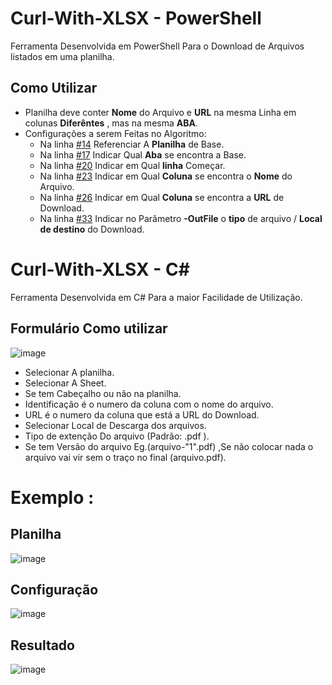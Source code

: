 # Curl-With-XLSX - PowerShell 

Ferramenta Desenvolvida em PowerShell Para o Download de Arquivos listados em uma planilha.<br>

## Como Utilizar 

 - Planilha deve conter **Nome** do Arquivo e **URL** na mesma Linha em colunas **Diferêntes** , mas na mesma **ABA**.
 - Configurações a serem Feitas no Algoritmo:
   - Na linha [#14](https://github.com/williamanjo/Curl-With-XLSX/blob/8422fb934479a8d7d850871f5224768930af7575/Main.ps1#L14) Referenciar A **Planilha** de Base.
   - Na linha [#17](https://github.com/williamanjo/Curl-With-XLSX/blob/8422fb934479a8d7d850871f5224768930af7575/Main.ps1#L17) Indicar Qual **Aba** se encontra a Base.
   - Na linha [#20](https://github.com/williamanjo/Curl-With-XLSX/blob/8422fb934479a8d7d850871f5224768930af7575/Main.ps1#L20) Indicar em Qual **linha** Começar.
   - Na linha [#23](https://github.com/williamanjo/Curl-With-XLSX/blob/8422fb934479a8d7d850871f5224768930af7575/Main.ps1#L23) Indicar em Qual **Coluna** se encontra o **Nome** do Arquivo.
   - Na linha [#26](https://github.com/williamanjo/Curl-With-XLSX/blob/8422fb934479a8d7d850871f5224768930af7575/Main.ps1#L26) Indicar em Qual **Coluna** se encontra a **URL** de Download.
   - Na linha [#33](https://github.com/williamanjo/Curl-With-XLSX/blob/8422fb934479a8d7d850871f5224768930af7575/Main.ps1#L33) Indicar no Parâmetro **-OutFile** o **tipo** de arquivo / **Local de destino** do Download.

# Curl-With-XLSX - C#

Ferramenta Desenvolvida em C# Para a maior Facilidade de Utilização.<br>

## Formulário Como utilizar
![image](https://user-images.githubusercontent.com/69880957/126486521-5730ee35-c96a-4ec6-95d2-531c2fef4e89.png)
<br>
 - Selecionar A planilha.
 - Selecionar A Sheet.
 - Se tem Cabeçalho ou não na planilha.
 - Identificação é o numero da coluna com o nome do arquivo.
 - URL é o numero da coluna que está a URL do Download.
 - Selecionar Local de Descarga dos arquivos.
 - Tipo de extenção Do arquivo (Padrão: .pdf ).
 - Se tem Versão do arquivo Eg.(arquivo-"1".pdf) ,Se não colocar nada o arquivo vai vir sem o traço no final (arquivo.pdf).

# Exemplo :
## Planilha

![image](https://user-images.githubusercontent.com/69880957/126492680-3ff380a3-b7d4-437c-a83d-af5840288c9a.png)

## Configuração

![image](https://user-images.githubusercontent.com/69880957/126492753-71b69296-5ad5-4416-9261-9dcdec635fc3.png)

## Resultado

![image](https://user-images.githubusercontent.com/69880957/126492993-3fb13bad-e31e-425b-b0fc-8708058dee1f.png)



